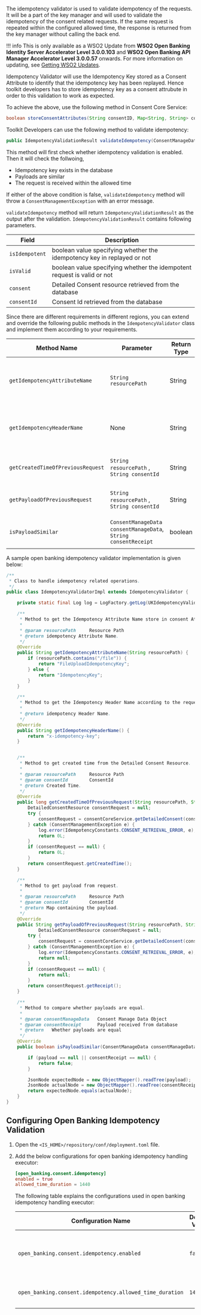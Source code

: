 The idempotency validator is used to validate idempotency of the requests. It will be a part of the key manager and will used to validate the idempotency of the  consent related requests. If the same request is repeated within the configured allowed time, the response is returned from the key manager without calling the back end. 

!!! info
    This is only available as a WSO2 Update from **WSO2 Open Banking Identity Server Accelerator Level 3.0.0.103** and 
    **WSO2 Open Banking API Manager Accelerator Level 3.0.0.57** onwards. For more information on updating, see 
    [Getting WSO2 Updates](../install-and-setup/setting-up-servers.md#getting-wso2-updates).

Idempotency Validator will use the Idempotency Key stored as a Consent Attribute to identify that the idempotency key has been replayed. Hence toolkit developers has to store idempotency key as a consent attrubute in order to this validation to work as expected.

To achieve the above, use the following method in Consent Core Service:
```java
boolean storeConsentAttributes(String consentID, Map<String, String> consentAttributes) throws ConsentManagementException;
```

Toolkit Developers can use the following method to validate idempotency:

```java
public IdempotencyValidationResult validateIdempotency(ConsentManageData consentManageData) throws IdempotencyValidationException
```

This method will first check whether idempotency validation is enabled. Then it will check the follwoing,
- Idempotency key exists in the database 
- Payloads are similar
- The request is received within the allowed time

If either of the above condition is false, `validateIdempotency` method will throw a `ConsentManagementException` with an error message.

`validateIdempotency` method will return `IdempotencyValidationResult` as the output after the validation. `IdempotencyValidationResult` contains following parameters.

| Field | Description |
| ------------- | ----------- |
| `isIdempotent` | boolean value specifying whether the idempotency key in replayed or not |
| `isValid` | boolean value specifying whether the idempotent request is valid or not |
| `consent` | Detailed Consent resource retrieved from the database|
| `consentId` | Consent Id retrieved from the database|

Since there are different requirements in different regions, you can extend and override the following public methods in the `IdempotencyValidator` class and implement them according to your requirements.

| Method Name | Parameter | Return Type | Purpose of the Method  |
| ------------	|----------|------------------------ |--------------------	|
| `getIdempotencyAttributeName` | `String resourcePath`   | String | To get the Idempotency Attribute Name store in consent Attributes.|
| `getIdempotencyHeaderName` | None | String | To get the Idempotency Header Name according to the request. |
| `getCreatedTimeOfPreviousRequest` | `String resourcePath` , `String consentId` | String | To get created time fof the previous. |
| `getPayloadOfPreviousRequest` | `String resourcePath` , `String consentId` | String | To get payload of the previous request. |
| `isPayloadSimilar` | `ConsentManageData consentManageData`, `String consentReceipt` | boolean | To compare whether payloads are equal. |

A sample open banking idempotency validator implementation is given below:

```java
/**
 * Class to handle idempotency related operations.
 */
public class IdempotencyValidatorImpl extends IdempotencyValidator {

    private static final Log log = LogFactory.getLog(UKIdempotencyValidator.class);

    /**
     * Method to get the Idempotency Attribute Name store in consent Attributes.
     *
     * @param resourcePath     Resource Path
     * @return idempotency Attribute Name.
     */
    @Override
    public String getIdempotencyAttributeName(String resourcePath) {
        if (resourcePath.contains("/file")) {
            return "FileUploadIdempotencyKey";
        } else {
            return "IdempotencyKey";
        }
    }

    /**
     * Method to get the Idempotency Header Name according to the request.
     *
     * @return idempotency Header Name.
     */
    @Override
    public String getIdempotencyHeaderName() {
        return "x-idempotency-key";
    }


    /**
     * Method to get created time from the Detailed Consent Resource.
     *
     * @param resourcePath     Resource Path
     * @param consentId        ConsentId
     * @return Created Time.
     */
    @Override
    public long getCreatedTimeOfPreviousRequest(String resourcePath, String consentId) {
        DetailedConsentResource consentRequest = null;
        try {
            consentRequest = consentCoreService.getDetailedConsent(consentId);
        } catch (ConsentManagementException e) {
            log.error(IdempotencyConstants.CONSENT_RETRIEVAL_ERROR, e);
            return 0L;
        }
        if (consentRequest == null) {
            return 0L;
        }
        return consentRequest.getCreatedTime();
    }

    /**
     * Method to get payload from request.
     *
     * @param resourcePath     Resource Path
     * @param consentId        ConsentId
     * @return Map containing the payload.
     */
    @Override
    public String getPayloadOfPreviousRequest(String resourcePath, String consentId) {
            DetailedConsentResource consentRequest = null;
        try {
            consentRequest = consentCoreService.getDetailedConsent(consentId);
        } catch (ConsentManagementException e) {
            log.error(IdempotencyConstants.CONSENT_RETRIEVAL_ERROR, e);
            return null;
        }
        if (consentRequest == null) {
            return null;
        }
        return consentRequest.getReceipt();
    }

    /**
     * Method to compare whether payloads are equal.
     *
     * @param consentManageData   Consent Manage Data Object
     * @param consentReceipt      Payload received from database
     * @return   Whether payloads are equal
     */
    @Override
    public boolean isPayloadSimilar(ConsentManageData consentManageData, String consentReceipt) {

        if (payload == null || consentReceipt == null) {
            return false;
        }

        JsonNode expectedNode = new ObjectMapper().readTree(payload);
        JsonNode actualNode = new ObjectMapper().readTree(consentReceipt);
        return expectedNode.equals(actualNode);
    }
}
```

## Configuring Open Banking Idempotency Validation

1. Open the `<IS_HOME>/repository/conf/deployment.toml` file.
3. Add the below configurations for open banking idempotency handling executor:

    ```toml
    [open_banking.consent.idempotency]
    enabled = true
    allowed_time_duration = 1440
    ```

    The following table explains the configurations used in open banking idempotency handling executor:
    
    | Configuration Name  	| Default Value     | Type 				| Description	                                                                                                                                                                            |
    | ------------	|----------|-----------------------------------------------------------------------------------------------------------------------------------------------------------------------------------------|--------------------	|
    | `open_banking.consent.idempotency.enabled` | `false`   | boolean | This enables the idempotency validator. Idempotency validation works only if this is set to `true`. Otherwise, the open banking idempotency validator will be disabled. |
    | `open_banking.consent.idempotency.allowed_time_duration` | `1440` | integer | The idempotency available time for the requests. This is checked in the `isRequestReceivedWithinAllowedTime` method.                                                                    |